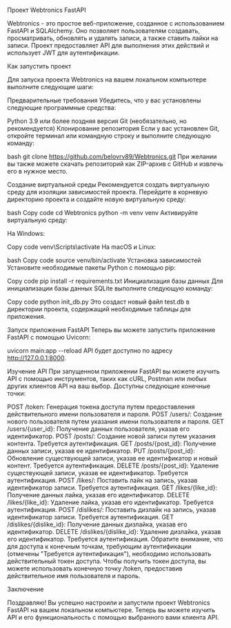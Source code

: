 Проект Webtronics FastAPI

Webtronics - это простое веб-приложение, созданное с использованием FastAPI и SQLAlchemy. Оно позволяет пользователям создавать, просматривать, обновлять и удалять записи, а также ставить лайки на записи. Проект предоставляет API для выполнения этих действий и использует JWT для аутентификации.

Как запустить проект

Для запуска проекта Webtronics на вашем локальном компьютере выполните следующие шаги:

Предварительные требования
Убедитесь, что у вас установлены следующие программные средства:

Python 3.9 или более поздняя версия
Git (необязательно, но рекомендуется)
Клонирование репозитория
Если у вас установлен Git, откройте терминал или командную строку и выполните следующую команду:

bash
git clone https://github.com/belovrv89/Webtronics.git
При желании вы также можете скачать репозиторий как ZIP-архив с GitHub и извлечь его в нужное место.

Создание виртуальной среды
Рекомендуется создать виртуальную среду для изоляции зависимостей проекта. Перейдите в корневую директорию проекта и создайте новую виртуальную среду:

bash
Copy code
cd Webtronics
python -m venv venv
Активируйте виртуальную среду:

На Windows:

Copy code
venv\Scripts\activate
На macOS и Linux:

bash
Copy code
source venv/bin/activate
Установка зависимостей
Установите необходимые пакеты Python с помощью pip:

Copy code
pip install -r requirements.txt
Инициализация базы данных
Для инициализации базы данных SQLite выполните следующую команду:

Copy code
python init_db.py
Это создаст новый файл test.db в директории проекта, содержащий необходимые таблицы для приложения.

Запуск приложения FastAPI
Теперь вы можете запустить приложение FastAPI с помощью Uvicorn:


uvicorn main:app --reload
API будет доступно по адресу http://127.0.0.1:8000.

Изучение API
При запущенном приложении FastAPI вы можете изучить API с помощью инструментов, таких как cURL, Postman или любых других клиентов API на ваш выбор. Доступны следующие конечные точки:

POST /token: Генерация токена доступа путем предоставления действительного имени пользователя и пароля.
POST /users/: Создание нового пользователя путем указания имени пользователя и пароля.
GET /users/{user_id}: Получение данных пользователя, указав его идентификатор.
POST /posts/: Создание новой записи путем указания контента. Требуется аутентификация.
GET /posts/{post_id}: Получение данных записи, указав ее идентификатор.
PUT /posts/{post_id}: Обновление существующей записи, указав ее идентификатор и новый контент. Требуется аутентификация.
DELETE /posts/{post_id}: Удаление существующей записи, указав ее идентификатор. Требуется аутентификация.
POST /likes/: Поставить лайк на запись, указав идентификатор записи. Требуется аутентификация.
GET /likes/{like_id}: Получение данных лайка, указав его идентификатор.
DELETE /likes/{like_id}: Удаление лайка, указав его идентификатор. Требуется аутентификация.
POST /dislikes/: Поставить дизлайк на запись, указав идентификатор записи. Требуется аутентификация.
GET /dislikes/{dislike_id}: Получение данных дизлайка, указав его идентификатор.
DELETE /dislikes/{dislike_id}: Удаление дизлайка, указав его идентификатор. Требуется аутентификация.
Обратите внимание, что для доступа к конечным точкам, требующим аутентификации (отмечены "Требуется аутентификация"), необходимо использовать действительный токен доступа. Чтобы получить токен доступа, вы можете использовать конечную точку /token, предоставив действительное имя пользователя и пароль.

Заключение

Поздравляю! Вы успешно настроили и запустили проект Webtronics FastAPI на вашем локальном компьютере. Теперь вы можете изучить API и его функциональность с помощью выбранного вами клиента API.
